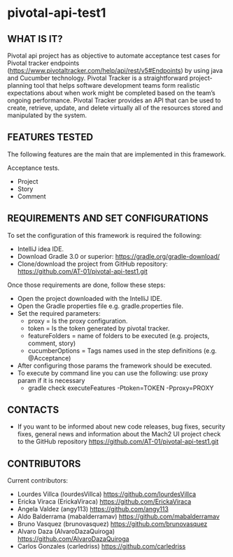 # pivotal-api-test1

WHAT IS IT?
------------

Pivotal api project has as objective to automate acceptance test cases for Pivotal tracker
endpoints (https://www.pivotaltracker.com/help/api/rest/v5#Endpoints) by using java and Cucumber technology.
Pivotal Tracker is a straightforward project-planning tool that helps software development teams form
realistic expectations about when work might be completed based on the team’s ongoing performance.
Pivotal Tracker provides an API that can be used to create, retrieve, update, and delete virtually all
of the resources stored and manipulated by the system.

FEATURES TESTED
---------------

The following features are the main that are implemented in this framework.

   Acceptance tests.

   - Project
   - Story
   - Comment

REQUIREMENTS AND SET CONFIGURATIONS
-----------------------------------

To set the configuration of this framework is required the following:

   - IntelliJ idea IDE.
   - Download Gradle 3.0 or superior: https://gradle.org/gradle-download/
   - Clone/download the project from GitHub repository: https://github.com/AT-01/pivotal-api-test1.git

Once those requirements are done, follow these steps:

   - Open the project downloaded with the IntelliJ IDE.
   - Open the Gradle properties file e.g. gradle.properties file.
   - Set the required parameters:
       * proxy = Is the proxy configuration.
       * token = Is the token generated by pivotal tracker.
       * featureFolders = name of folders to be executed (e.g. projects, comment, story)
       * cucumberOptions = Tags names used in the step definitions (e.g. @Acceptance)
   - After configuring those params the framework should be executed.
   - To execute by command line you can use the following: use proxy param if it is necessary
       * gradle check executeFeatures -Ptoken=TOKEN -Pproxy=PROXY

CONTACTS
--------

   - If you want to be informed about new code releases, bug fixes, security fixes,
   general news and information about the Mach2 UI project check to the GitHub repository
     https://github.com/AT-01/pivotal-api-test1.git

CONTRIBUTORS
------------

Current contributors:

   - Lourdes Villca (lourdesVillca) https://github.com/lourdesVillca
   - Ericka Viraca (ErickaViraca) https://github.com/ErickaViraca
   - Angela Valdez (angy113) https://github.com/angy113
   - Aldo Balderrama (mabalderramav) https://github.com/mabalderramav
   - Bruno Vasquez (brunovasquez) https://github.com/brunovasquez
   - Alvaro Daza (AlvaroDazaQuiroga) https://github.com/AlvaroDazaQuiroga
   - Carlos Gonzales (carledriss) https://github.com/carledriss